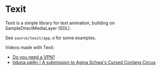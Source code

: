 # Texit
Texit is a simple library for text animation, building on SampleDirectMediaLayer (SDL).

See `source/texit/app.d` for some examples.

Videos made with Texit:
* [Do you need a VPN?](https://www.youtube.com/watch?v=fqLNxcWKSDQ)
* [tiduna,xalAn | A submission to Agma Schwa's Cursed Conlang Circus](https://www.youtube.com/watch?v=ADIleIaMdZ4)
